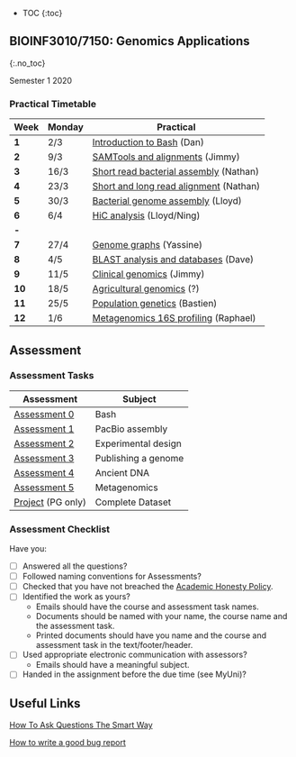 * TOC
{:toc}

## BIOINF3010/7150: Genomics Applications
{:.no_toc}

Semester 1 2020

### Practical Timetable

| **Week** | **Monday** | **Practical**                                 |
|----------|------------|-----------------------------------------------|
| **1**    | 2/3        | [Introduction to Bash] (Dan) |
| **2**    | 9/3        | [SAMTools and alignments] (Jimmy)             |
| **3**    | 16/3       | [Short read bacterial assembly] (Nathan)      |
| **4**    | 23/3       | [Short and long read alignment] (Nathan)      |
| **5**    | 30/3       | [Bacterial genome assembly] (Lloyd)           |
| **6**    | 6/4        | [HiC analysis] (Lloyd/Ning)                   |
| **-**    |            |                                               |
| **7**    | 27/4       | [Genome graphs] (Yassine)                     |
| **8**    | 4/5        | [BLAST analysis and databases] (Dave)         |
| **9**    | 11/5       | [Clinical genomics] (Jimmy)                   |
| **10**   | 18/5       | [Agricultural genomics] (?)                   |
| **11**   | 25/5       | [Population genetics] (Bastien)               |
| **12**   | 1/6        | [Metagenomics 16S profiling] (Raphael)        |

[Introduction to Bash]: Practicals/Bash_Practicals/1_IntroBash.md
[SAMTools and alignments]: Practicals/
[Short read bacterial assembly]: Practicals/
[Short and long read alignment]: Practicals/
[Bacterial genome assembly]: Practicals/
[HiC analysis]: Practicals/
[Genome graphs]: Practicals/
[BLAST analysis and databases]: Practicals/
[Clinical genomics]: Practicals/
[Agricultural genomics]: Practicals/
[Population genetics]: Practicals/
[Metagenomics 16S profiling]: Practicals/

## Assessment

### Assessment Tasks

| **Assessment**                                    | **Subject**         |
|---------------------------------------------------|---------------------|
| [Assessment 0](Assignments/Assignment1.md)        | Bash                |
| [Assessment 1]()                                  | PacBio assembly     |
| [Assessment 2]()                                  | Experimental design |
| [Assessment 3]()                                  | Publishing a genome |
| [Assessment 4]()                                  | Ancient DNA         |
| [Assessment 5]()                                  | Metagenomics        |
| [Project]() (PG only)                             | Complete Dataset    |

### Assessment Checklist

Have you:

- [ ] Answered all the questions?
- [ ] Followed naming conventions for Assessments?
- [ ] Checked that you have not breached the [Academic Honesty Policy](http://www.adelaide.edu.au/policies/230/).
- [ ] Identified the work as yours?
	- Emails should have the course and assessment task names.
	- Documents should be named with your name, the course name and the assessment task.
	- Printed documents should have you name and the course and assessment task in the text/footer/header.
- [ ] Used appropriate electronic communication with assessors?
	- Emails should have a meaningful subject.
- [ ] Handed in the assignment before the due time (see MyUni)?

## Useful Links

[How To Ask Questions The Smart Way](http://www.catb.org/esr/faqs/smart-questions.html)

[How to write a good bug report](https://musescore.org/en/developers-handbook/how-write-good-bug-report-step-step-instructions)
